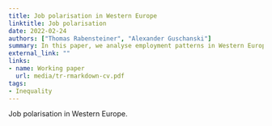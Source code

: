 ```yaml
---
title: Job polarisation in Western Europe
linktitle: Job polarisation
date: 2022-02-24
authors: ["Thomas Rabensteiner", "Alexander Guschanski"]
summary: In this paper, we analyse employment patterns in Western European countries.
external_link: ""
links:
- name: Working paper
  url: media/tr-rmarkdown-cv.pdf
tags:
- Inequality
---
```


Job polarisation in Western Europe.
